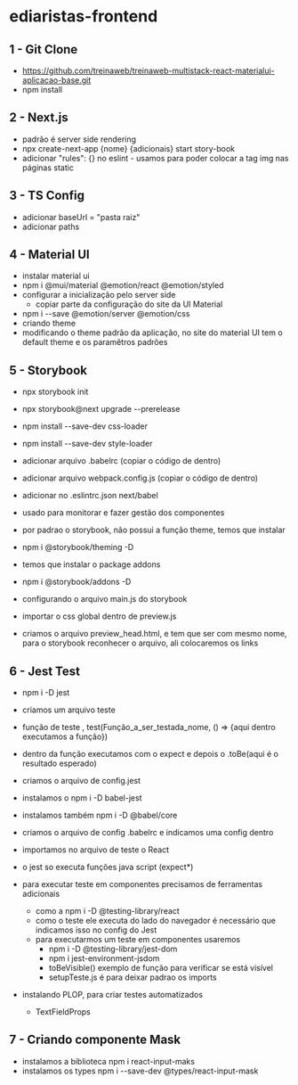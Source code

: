 # ediaristas-frontend

## 1 - Git Clone
  - https://github.com/treinaweb/treinaweb-multistack-react-materialui-aplicacao-base.git
  - npm install

## 2 - Next.js
  - padrão é server side rendering 
  - npx create-next-app {nome} {adicionais} start story-book
  - adicionar "rules": {} no eslint - usamos para poder colocar a tag img nas páginas static

## 3 - TS Config
  - adicionar baseUrl = "pasta raiz"
  - adicionar paths

## 4 - Material UI
  - instalar material ui
  - npm i @mui/material @emotion/react @emotion/styled  
  - configurar a inicialização pelo server side
    - copiar parte da configuração do site da UI Material
  - npm i --save @emotion/server @emotion/css
  - criando theme
  - modificando o theme padrão da aplicação, no site do material UI tem o default theme e os paramêtros padrões

## 5 - Storybook
  - npx storybook init
  - npx storybook@next upgrade --prerelease
  - npm install --save-dev css-loader
  - npm install --save-dev style-loader

  - adicionar arquivo .babelrc (copiar o código de dentro)
  - adicionar arquivo webpack.config.js (copiar o código de dentro)
  - adicionar no .eslintrc.json next/babel

  - usado para monitorar e fazer gestão dos componentes

  - por padrao o storybook, não possui a função theme, temos que instalar
  - npm i @storybook/theming -D

  - temos que instalar o package addons
  - npm i @storybook/addons -D

  - configurando o arquivo main.js do storybook
  - importar o css global dentro de preview.js
  - criamos o arquivo preview_head.html, e tem que ser com mesmo nome, para o storybook reconhecer o arquivo, ali colocaremos os links

## 6 - Jest Test
  - npm i -D jest
  - criamos um arquivo teste
  - função de teste , test(Função_a_ser_testada_nome, () => {aqui dentro executamos a função})
  - dentro da função executamos com o expect e depois o .toBe(aqui é o resultado esperado)
  - criamos o arquivo de config.jest
  - instalamos o npm i -D babel-jest
  - instalamos também npm i -D @babel/core
  - criamos o arquivo de config .babelrc e indicamos uma config dentro
  - importamos no arquivo de teste o React
  - o jest so executa funções java script (expect*)

  - para executar teste em componentes precisamos de ferramentas adicionais
    - como a npm i -D @testing-library/react
    - como o teste ele executa do lado do navegador é necessário que indicamos isso no config do Jest
    - para executarmos um teste em componentes usaremos 
      - npm i -D @testing-library/jest-dom
      - npm i jest-environment-jsdom 
      - toBeVisible() exemplo de função para verificar se está visível
      - setupTeste.js é para deixar padrao os imports
  
  - instalando PLOP, para criar testes automatizados
    - TextFieldProps

## 7 - Criando componente Mask
  - instalamos a biblioteca npm i react-input-maks
  - instalamos os types npm i --save-dev @types/react-input-mask